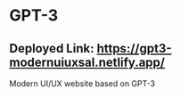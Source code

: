 # GPT-3
## Deployed Link: https://gpt3-modernuiuxsal.netlify.app/

Modern UI/UX website based on GPT-3
